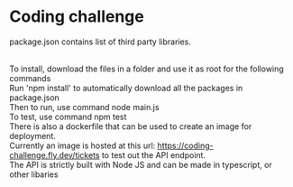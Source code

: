 # Coding challenge

package.json contains list of third party libraries.

<br>To install, download the files in a folder and use it as root for the following commands
<br>Run 'npm install' to automatically download all the packages in package.json
<br>Then to run, use command node main.js
<br>To test, use command npm test
<br>There is also a dockerfile that can be used to create an image for deployment.
<br>Currently an image is hosted at this url: https://coding-challenge.fly.dev/tickets to test out the API endpoint.
<br>The API is strictly built with Node JS and can be made in typescript, or other libaries
